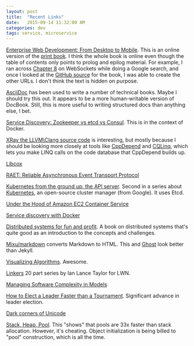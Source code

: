 ```yaml
---
layout: post
title:  "Recent Links"
date:   2015-09-14 11:32:00 AM
categories: dev
tags: service, microservice
---
```


[Enterprise Web Development: From Desktop to Mobile](http://enterprisewebbook.com/). This is an online version of the [print book](http://www.amazon.com/Enterprise-Web-Development-Building-Applications/dp/1449356818). I think the whole book is online even though the table of contents only points to prolog and epilog material. For example, I ran across [Chapter 8](http://enterprisewebbook.com/ch8_websockets.html) on WebSockets while doing a Google search, and once I looked at the [GitHub source](https://github.com/Farata/EnterpriseWebBook) for the book, I was able to create the other URLs. I don't think the text is hidden on purpose.

[AsciiDoc](http://www.methods.co.nz/asciidoc/) has been used to write a number of technical books. Maybe I should try this out. It appears to be a more human-writable version of DocBook. Still, this is more useful to writing structured docs than anything else, I bet.

[Service Discovery: Zookeeper vs etcd vs Consul](http://technologyconversations.com/2015/09/08/service-discovery-zookeeper-vs-etcd-vs-consul/). This is in the context of Docker.

[XRay the LLVM\Clang source code](http://www.codergears.com/Blog/?p=1069) is interesting, but mostly because I should be looking more closely at tools like [CppDepend](http://www.cppdepend.com/) and [CQLinq](http://cppdepend.com/cqlinq), which lets you make LINQ calls on the code database that CppDepend builds up.

[Libcox](http://libcox.net/)

[RAET: Reliable Asynchronous Event Transport Protocol](https://github.com/RaetProtocol/raet)

[Kubernetes from the ground up: the API server](http://kamalmarhubi.com/blog/2015/09/06/kubernetes-from-the-ground-up-the-api-server/). Second in a series about [Kubernetes](http://kubernetes.io/), an open-source cluster manager (from Google). It uses Etcd.

[Under the Hood of Amazon EC2 Container Service](http://www.allthingsdistributed.com/2015/07/under-the-hood-of-the-amazon-ec2-container-service.html)

[Service discovery with Docker](http://adetante.github.io/articles/service-discovery-with-docker-1/)

[Distributed systems for fun and profit](http://book.mixu.net/distsys/single-page.html). A book on distributed systems that's quite good as an introduction to the concepts and challenges.

[Mixu/markdown](https://github.com/mixu/markdown-styles) converts Markdown to HTML. This and [Ghost](https://github.com/mixu/ghost-render) look better than Jekyll.

[Visualizing Algorithms](http://bost.ocks.org/mike/algorithms/). Awesome.

[Linkers](https://lwn.net/Articles/276782/) 20 part series by Ian Lance Taylor for LWN.

[Managing Software Complexity in Models](https://insights.sei.cmu.edu/sei_blog/2015/09/managing-software-complexity-in-models.html)

[How to Elect a Leader Faster than a Tournament](http://arxiv.org/pdf/1411.1001v2.pdf). Significant advance in leader election.

[Dark corners of Unicode](http://eev.ee/blog/2015/09/12/dark-corners-of-unicode/)

[Stack, Heap, Pool](http://bulldozer00.com/2015/09/14/stack-heap-pool/). This "shows" that pools are 33x faster than stack allocation. However, it's cheating. Object initialization is being billed to
"pool" construction, which is all the time.